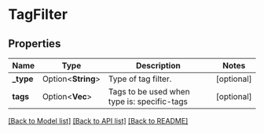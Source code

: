 # TagFilter

## Properties

Name | Type | Description | Notes
------------ | ------------- | ------------- | -------------
**_type** | Option<**String**> | Type of tag filter. | [optional]
**tags** | Option<**Vec<String>**> | Tags to be used when type is: specific-tags | [optional]

[[Back to Model list]](../README.md#documentation-for-models) [[Back to API list]](../README.md#documentation-for-api-endpoints) [[Back to README]](../README.md)



